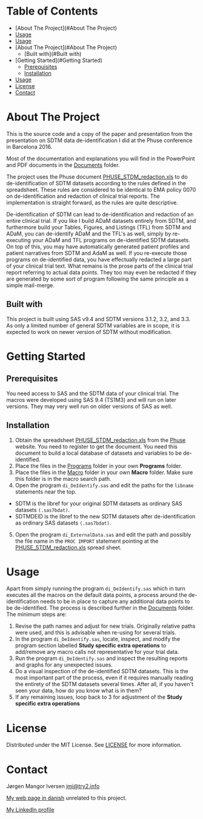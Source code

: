 # Table of Contents

* [About The Project](#About The Project)
* [Usage](#Usage)
* [Usage](#Usage)
* [About The Project](#About The Project)
  * [Built with](#Built with)
* [Getting Started](#Getting Started)
  * [Prerequisites](#Prerequisites) 
  * [Installation](#Installation)
* [Usage](#Usage)
* [License](#License)
* [Contact](#Contact)

# About The Project
This is the source code and a copy of the paper and presentation from the presentation on SDTM data de-identification I did at the Phuse conference in Barcelona 2016.

Most of the documentation and explanations you will find in the PowerPoint and PDF documents in the [Documents](https://github.com/jmangori/CDISC-ODM-and-Define-XML-tools/blob/master/Documents) folder.

The project uses the Phuse document [PHUSE_STDM_redaction.xls](http://www.phuse.eu/Data_Transparency_download.aspx) to do de-identification of SDTM datasets according to the rules defined in the spreadsheet. These rules are considered to be identical to EMA policy 0070 on de-identification and redaction of clinical trial reports. The implementation is straight forward, as the rules are quite descriptive.

De-identification of SDTM can lead to de-identification and redaction of an entire clinical trial. If you like I build ADaM datasets entirely from SDTM, and furthermore build your Tables, Figures, and Listings (TFL) from SDTM and ADaM, you can de-identify ADaM and the TFL's as well, simply by re-executing your ADaM and TFL programs on de-identified SDTM datasets. On top of this, you may have automatically generated patient profiles and patient narratives from SDTM and AdaM as well. If you re-execute those programs on de-identified data, you have effectually redacted a large part of your clinical trial text. What remains is the prose parts of the clinical trial report referring to actual data points. They too may even be redacted if they are generated by some sort of program following the same principle as a simple mail-merge.

## Built with
This project is built using SAS v9.4 and SDTM versions 3.1.2, 3.2, and 3.3. As only a limited number of general SDTM variables are in scope, it is expected to work on newer version of SDTM without modification.

# Getting Started
## Prerequisites
You need access to SAS and the SDTM data of your clinical trial. The macros were developed using SAS 9.4 (TS1M3) and will run on later versions. They may very well run on older versions of SAS as well.

## Installation
1. Obtain the spreadsheet [PHUSE_STDM_redaction.xls](http://www.phuse.eu/Data_Transparency_download.aspx) from the [Phuse](http://www.phuse.eu/Data_Transparency_download.aspx) website. You need to register to get the document. You need this document to build a local database of datasets and variables to be de-identified.
2. Place the files in the [Programs](https://github.com/jmangori/CDISC-ODM-and-Define-XML-tools/blob/master/Programs) folder in your own **Programs** folder.
3. Place the files in the [Macro](https://github.com/jmangori/CDISC-ODM-and-Define-XML-tools/blob/master/Macro) folder in your own **Macro** folder. Make sure this folder is in the macro search path.
4. Open the program `di_DeIdentify.sas` and edit the paths for the `libname` statements near the top.
  * SDTM is the libref for your original SDTM datasets as ordinary SAS datasets `(.sas7bdat)`.
  * SDTMDEID is the libref to the new SDTM datasets after de-identification as ordinary SAS datasets `(.sas7bdat)`.
5. Open the program `di_ExternalData.sas` and edit the path and possibly the file name in the `PROC IMPORT` statement pointing at the [PHUSE_STDM_redaction.xls](http://www.phuse.eu/Data_Transparency_download.aspx) spread sheet.

# Usage
Apart from simply running the program `di_DeIdentify.sas` which in turn executes all the macros on the default data points, a process around the de-identification needs to be in place to capture any additional data points to be de-identified. The process is described further in the [Documents](https://github.com/jmangori/CDISC-ODM-and-Define-XML-tools/blob/master/Documents) folder. The minimum steps are:
1. Revise the path names and adjust for new trials. Originally relative paths were used, and this is advisable when re-using for several trials.
2. In the program `di_DeIdentify.sas`, locate, inspect, and modify the program section labelled **Study specific extra operations** to add/remove any macro calls not representative for your trial data.
3. Run the program `di_DeIdentify.sas` and inspect the resulting reports and graphs for any unexpected issues.
4. Do a visual inspection of the de-identified SDTM datasets. This is the most important part of the process, even if it requires manually reading the entirety of the SDTM datasets several times. After all, if you haven't seen your data, how do you know what is in them?
5. If any remaining issues, loop back to 3 for adjustment of the **Study specific extra operations**

# License
Distributed under the MIT License. See [LICENSE](https://github.com/jmangori/CDISC-ODM-and-Define-XML-tools/blob/master/LICENSE) for more information.

# Contact
Jørgen Mangor Iversen [jmi@try2.info](mailto:jmi@try2.info)

[My web page in danish](http://www.try2.info) unrelated to this project.

[My LinkedIn profile](https://www.linkedin.com/in/jørgen-iversen-ab5908b/)
